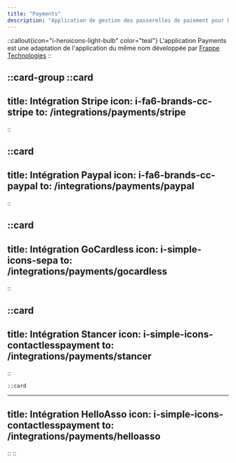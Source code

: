 ```yaml
---
title: "Payments"
description: "Application de gestion des passerelles de paiement pour Dodock et Dokos"
---
```


::callout{icon="i-heroicons-light-bulb" color="teal"}
L'application Payments est une adaptation de l'application du même nom développée par <a href="https://github.com/frappe/payments" target="_blank">Frappe Technologies</a>
::

::card-group
  ::card
  ---
  title: Intégration Stripe
  icon: i-fa6-brands-cc-stripe
  to: /integrations/payments/stripe
  ---
  ::

  ::card
  ---
  title: Intégration Paypal
  icon: i-fa6-brands-cc-paypal
  to: /integrations/payments/paypal
  ---
  ::

  ::card
  ---
  title: Intégration GoCardless
  icon: i-simple-icons-sepa
  to: /integrations/payments/gocardless
  ---
  ::

  ::card
  ---
  title: Intégration Stancer
  icon: i-simple-icons-contactlesspayment
  to: /integrations/payments/stancer
  ---
  ::

    ::card
  ---
  title: Intégration HelloAsso
  icon: i-simple-icons-contactlesspayment
  to: /integrations/payments/helloasso
  ---
  ::
::